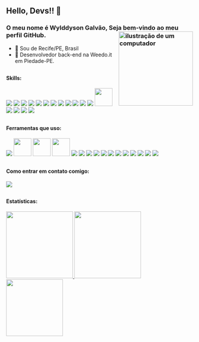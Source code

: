 <link rel="stylesheet" href="https://cdn.jsdelivr.net/gh/devicons/devicon@v2.15.1/devicon.min.css">

## Hello, Devs!! 👋
### O meu nome é Wylddyson Galvão, Seja bem-vindo ao meu perfil GitHub. <img src="https://raw.githubusercontent.com/MicaelliMedeiros/micaellimedeiros/master/image/computer-illustration.png" alt="ilustração de um computador" min-width="200px" max-width="200px" width="200px" align="right">

- 🔰  Sou de Recife/PE, Brasil
- 🏦 Desenvolvedor back-end na Weedo.it em Piedade-PE.

##

#### Skills:
<div>
<img href="https://developer.mozilla.org/pt-BR/docs/Web/HTML" src="https://skillicons.dev/icons?i=html"/>
<img href="https://developer.mozilla.org/pt-BR/docs/Web/CSS" src="https://skillicons.dev/icons?i=css"/>
<img href="https://sass-lang.com" src="https://skillicons.dev/icons?i=sass"/>
<img href="https://developer.mozilla.org/pt-BR/docs/Web/JavaScript" src="https://skillicons.dev/icons?i=js"/>
<img href="https://www.typescriptlang.org/pt/" src="https://skillicons.dev/icons?i=ts"/>
<img href="https://pt-br.react.dev" src="https://skillicons.dev/icons?i=react"/>
<img href="https://pt-br.react.dev" src="https://skillicons.dev/icons?i=next"/>
<img href="https://pt-br.react.dev" src="https://skillicons.dev/icons?i=vue"/>
<img href="https://pt-br.react.dev" src="https://skillicons.dev/icons?i=electron"/>
<img href="https://docs.adonisjs.com/" src="https://skillicons.dev/icons?i=adonis"/>
<img href="https://nestjs.com/" src="https://skillicons.dev/icons?i=nest"/>
<img href="https://nestjs.com/" src="https://skillicons.dev/icons?i=docker"/>
<img href="https://npmjs.com" src="https://i.postimg.cc/zBfCqdPJ/npm.png" width="48" height="48"/>
<img href="https://nodejs.org" src="https://skillicons.dev/icons?i=nodejs"/>
<img href="https://www.postgresql.org" src="https://skillicons.dev/icons?i=postgres"/>
<img href="https://www.mysql.com/" src="https://skillicons.dev/icons?i=mysql"/>
<img href="https://www.mongodb.com/pt-br" src="https://skillicons.dev/icons?i=mongo"/>

</div>

##

#### Ferramentas que uso:
<div>
<img href="https://code.visualstudio.com" src="https://skillicons.dev/icons?i=vscode"/>
<img href="https://insomnia.rest" src="https://i.postimg.cc/MHch4m7T/insomnia.png" width="48" height="48"/>
<img href="https://www.postman.com" src="https://i.postimg.cc/QNyBTNVk/postman.png" width="48" height="48"/>
<img href="https://www.beekeeperstudio.io" src="https://i.postimg.cc/j5sT81d4/beekeeperstudio.png" width="48" height="48"/>
<img href="https://github.com/pt" src="https://skillicons.dev/icons?i=github"/>
<img href="https://git-scm.com" src="https://skillicons.dev/icons?i=git"/>
<img href="https://vercel.com" src="https://skillicons.dev/icons?i=vercel"/>
<img href="https://azure.microsoft.com/pt-br/products/devops/" src="https://skillicons.dev/icons?i=azure"/>
<img href="https://www.figma.com" src="https://skillicons.dev/icons?i=figma"/>
<img href="https://www.adobe.com/br/products/illustrator.html" src="https://skillicons.dev/icons?i=ai"/>
<img href="https://www.adobe.com/br/products/photoshop.html" src="https://skillicons.dev/icons?i=ps"/>
<img href="https://www.mongodb.com/pt-br" src="https://skillicons.dev/icons?i=aws"/>
<img href="https://www.mongodb.com/pt-br" src="https://skillicons.dev/icons?i=gcp"/>
<img href="https://www.mongodb.com/pt-br" src="https://skillicons.dev/icons?i=firebase"/>
<img href="https://www.mongodb.com/pt-br" src="https://skillicons.dev/icons?i=heroku"/>
<img href="https://www.mongodb.com/pt-br" src="https://skillicons.dev/icons?i=netlify"/>
</div>

##

#### Como entrar em contato comigo:
<div>
<img href="https://www.linkedin.com/in/josé-wylddyson-galvão-3b6365132/" src="https://img.shields.io/badge/-linkedin-%230077B5?style=for-the-badge&logo=linkedin&logoColor=white" target="_blank">
</div>

##

#### Estatísticas:
<div>
<a href="https://github.com/israelltulio">
<img loading="lazy" height="180em" src="https://github-readme-stats.vercel.app/api/top-langs/?username=wylddysongalvao&layout=compact&langs_count=7&theme=radical"/>
<img loading="lazy" height="180em" src="https://github-readme-stats.vercel.app/api/?username=wylddysongalvao&show_icons=true&include_all_commits=true&theme=radical"/>
<img loading="lazy" height="153em" src="http://github-readme-streak-stats.herokuapp.com/?user=wylddysongalvao&amp;theme=radical">
</a>
</div>

